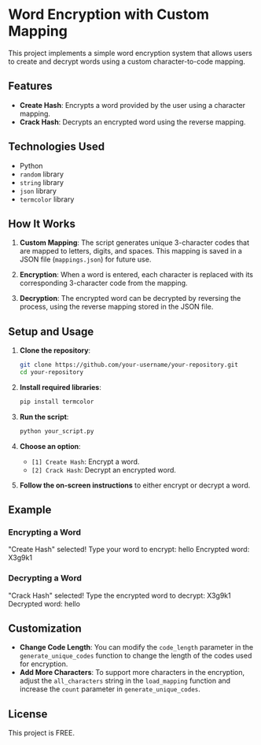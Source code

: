 # Word Encryption with Custom Mapping

This project implements a simple word encryption system that allows users to create and decrypt words using a custom character-to-code mapping.

## Features

- **Create Hash**: Encrypts a word provided by the user using a character mapping.
- **Crack Hash**: Decrypts an encrypted word using the reverse mapping.

## Technologies Used

- Python
- `random` library
- `string` library
- `json` library
- `termcolor` library

## How It Works

1. **Custom Mapping**: The script generates unique 3-character codes that are mapped to letters, digits, and spaces. This mapping is saved in a JSON file (`mappings.json`) for future use.

2. **Encryption**: When a word is entered, each character is replaced with its corresponding 3-character code from the mapping.

3. **Decryption**: The encrypted word can be decrypted by reversing the process, using the reverse mapping stored in the JSON file.

## Setup and Usage

1. **Clone the repository**:
    ```bash
    git clone https://github.com/your-username/your-repository.git
    cd your-repository
    ```

2. **Install required libraries**:
    ```bash
    pip install termcolor
    ```

3. **Run the script**:
    ```bash
    python your_script.py
    ```

4. **Choose an option**:
    - `[1] Create Hash`: Encrypt a word.
    - `[2] Crack Hash`: Decrypt an encrypted word.

5. **Follow the on-screen instructions** to either encrypt or decrypt a word.

## Example

### Encrypting a Word
"Create Hash" selected! Type your word to encrypt: hello Encrypted word: X3g9k1


### Decrypting a Word
"Crack Hash" selected! Type the encrypted word to decrypt: X3g9k1 Decrypted word: hello


## Customization

- **Change Code Length**: You can modify the `code_length` parameter in the `generate_unique_codes` function to change the length of the codes used for encryption.
- **Add More Characters**: To support more characters in the encryption, adjust the `all_characters` string in the `load_mapping` function and increase the `count` parameter in `generate_unique_codes`.

## License

This project is FREE.
